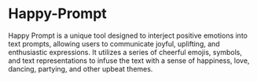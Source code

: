 # Happy-Prompt
Happy Prompt is a unique tool designed to interject positive emotions into text prompts, allowing users to communicate joyful, uplifting, and enthusiastic expressions. It utilizes a series of cheerful emojis, symbols, and text representations to infuse the text with a sense of happiness, love, dancing, partying, and other upbeat themes.
